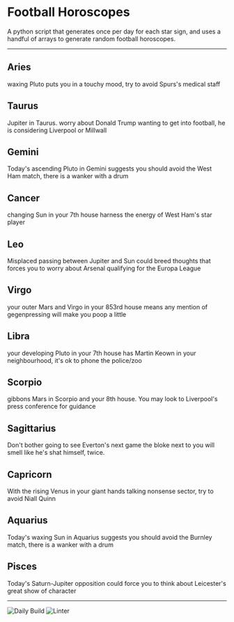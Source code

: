 # Football Horoscopes

A python script that generates once per day for each star sign, and uses a handful of arrays to generate random football horoscopes.

---

<!-- horoscopes_item starts -->
<h2>Aries</h2><p>waxing Pluto puts you in a touchy mood, try to avoid Spurs's medical staff</p><h2>Taurus</h2><p>Jupiter in Taurus. worry about Donald Trump wanting to get into football, he is considering Liverpool or Millwall</p><h2>Gemini</h2><p>Today's ascending Pluto in Gemini suggests you should avoid the West Ham match, there is a wanker with a drum</p><h2>Cancer</h2><p>changing Sun in your 7th house harness the energy of West Ham's star player</p><h2>Leo</h2><p>Misplaced passing between Jupiter and Sun could breed thoughts that forces you to worry about Arsenal qualifying for the Europa League</p><h2>Virgo</h2><p>your outer Mars and Virgo in your 853rd house means any mention of gegenpressing will make you poop a little</p><h2>Libra</h2><p>your developing Pluto in your 7th house has Martin Keown in your neighbourhood, it's ok to phone the police/zoo</p><h2>Scorpio</h2><p>gibbons Mars in Scorpio and your 8th house. You may look to Liverpool's press conference for guidance</p><h2>Sagittarius</h2><p>Don't bother going to see Everton's next game the bloke next to you will smell like he's shat himself, twice.</p><h2>Capricorn</h2><p>With the rising Venus in your giant hands talking nonsense sector, try to avoid Niall Quinn</p><h2>Aquarius</h2><p>Today's waxing Sun in Aquarius suggests you should avoid the Burnley match, there is a wanker with a drum</p><h2>Pisces</h2><p>Today's Saturn-Jupiter opposition could force you to think about Leicester's great show of character</p>
<!-- horoscopes_item ends -->

---

![Daily Build](https://github.com/MatBenfield/horofootball.thechels.uk/workflows/Daily%20Build/badge.svg) ![Linter](https://github.com/MatBenfield/horofootball.thechels.uk/workflows/Linter/badge.svg)
